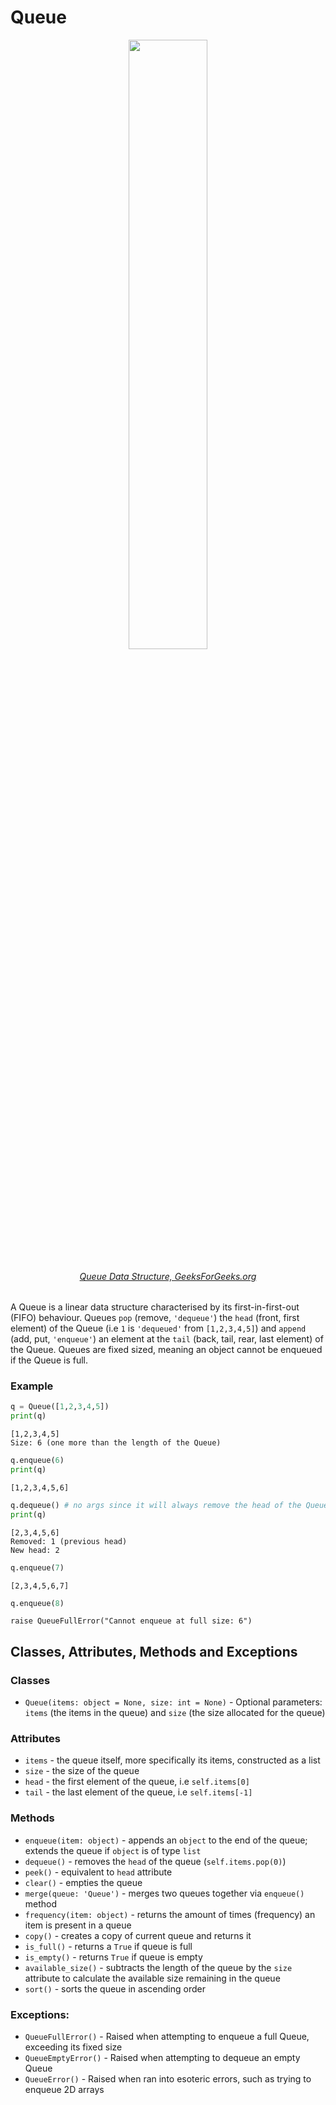 # Queue
<div align="center">
  <img src="https://media.geeksforgeeks.org/wp-content/cdn-uploads/20230726165642/Queue-Data-structure1.png" width="50%" height="50%">
  <h6><i><a href="https://www.geeksforgeeks.org/queue-data-structure/">Queue Data Structure, GeeksForGeeks.org</a></i></h6>
</div>

A Queue is a linear data structure characterised by its first-in-first-out (FIFO) behaviour. Queues `pop` (remove, `'dequeue'`) the `head` (front, first element) of the Queue (i.e `1` is `'dequeued'` from `[1,2,3,4,5]`) and `append` (add, put, `'enqueue'`) an element at the `tail` (back, tail, rear, last element) of the Queue. Queues are fixed sized, meaning an object cannot be enqueued if the Queue is full.
### Example
```python
q = Queue([1,2,3,4,5])
print(q)
```
```
[1,2,3,4,5]
Size: 6 (one more than the length of the Queue)
```
```python
q.enqueue(6)
print(q)
```
```
[1,2,3,4,5,6]
```
```python
q.dequeue() # no args since it will always remove the head of the Queue
print(q)
```
```
[2,3,4,5,6]
Removed: 1 (previous head)
New head: 2
```
```python
q.enqueue(7)
```
```
[2,3,4,5,6,7]
```
```python
q.enqueue(8)
```
```
raise QueueFullError("Cannot enqueue at full size: 6")
```
## Classes, Attributes, Methods and Exceptions
### Classes
- `Queue(items: object = None, size: int = None)` - Optional parameters: `items` (the items in the queue) and `size` (the size allocated for the queue)
### Attributes
- `items` - the queue itself, more specifically its items, constructed as a list
- `size` - the size of the queue
- `head` - the first element of the queue, i.e `self.items[0]`
- `tail` - the last element of the queue, i.e `self.items[-1]`
### Methods
- `enqueue(item: object)` - appends an `object` to the end of the queue; extends the queue if `object` is of type `list`
-  `dequeue()` - removes the `head` of the queue (`self.items.pop(0)`)
-  `peek()` - equivalent to `head` attribute
-  `clear()` - empties the queue
-  `merge(queue: 'Queue')` - merges two queues together via `enqueue()` method
-  `frequency(item: object)` - returns the amount of times (frequency) an item is present in a queue
-  `copy()` - creates a copy of current queue and returns it
-  `is_full()` - returns a `True` if queue is full
-  `is_empty()` - returns `True` if queue is empty
-  `available_size()` - subtracts the length of the queue by the `size` attribute to calculate the available size remaining in the queue
-  `sort()` - sorts the queue in ascending order 
### Exceptions:
- `QueueFullError()` - Raised when attempting to enqueue a full Queue, exceeding its fixed size
- `QueueEmptyError()` - Raised when attempting to dequeue an empty Queue
- `QueueError()` - Raised when ran into esoteric errors, such as trying to enqueue 2D arrays
